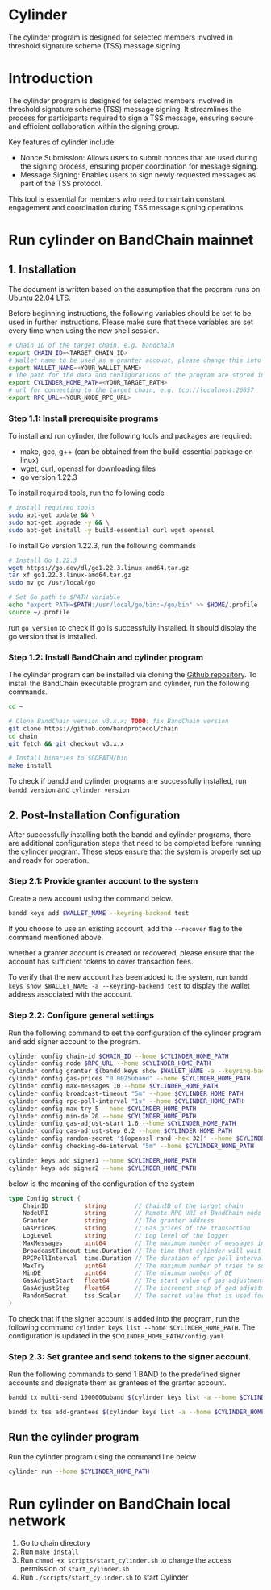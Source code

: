 # Cylinder

The cylinder program is designed for selected members involved in threshold signature scheme (TSS) message signing.

# Introduction

The cylinder program is designed for selected members involved in threshold signature scheme (TSS) message signing. It streamlines the process for participants required to sign a TSS message, ensuring secure and efficient collaboration within the signing group.

Key features of cylinder include:

- Nonce Submission: Allows users to submit nonces that are used during the signing process, ensuring proper coordination for message signing.
- Message Signing: Enables users to sign newly requested messages as part of the TSS protocol.

This tool is essential for members who need to maintain constant engagement and coordination during TSS message signing operations.

# Run cylinder on BandChain mainnet

## 1. Installation

The document is written based on the assumption that the program runs on Ubuntu 22.04 LTS.

Before beginning instructions, the following variables should be set to be used in further instructions. Please make sure that these variables are set every time when using the new shell session.

```sh
# Chain ID of the target chain, e.g. bandchain
export CHAIN_ID=<TARGET_CHAIN_ID>
# Wallet name to be used as a granter account, please change this into your name (no whitespace).
export WALLET_NAME=<YOUR_WALLET_NAME>
# The path for the data and configurations of the program are stored in, e.g. $HOME/.cylinder-account1
export CYLINDER_HOME_PATH=<YOUR_TARGET_PATH>
# url for connecting to the target chain, e.g. tcp://localhost:26657
export RPC_URL=<YOUR_NODE_RPC_URL>
```

### Step 1.1: Install prerequisite programs

To install and run cylinder, the following tools and packages are required:

- make, gcc, g++ (can be obtained from the build-essential package on linux)
- wget, curl, openssl for downloading files
- go version 1.22.3

To install required tools, run the following code

```sh
# install required tools
sudo apt-get update && \
sudo apt-get upgrade -y && \
sudo apt-get install -y build-essential curl wget openssl
```

To install Go version 1.22.3, run the following commands

```sh
# Install Go 1.22.3
wget https://go.dev/dl/go1.22.3.linux-amd64.tar.gz
tar xf go1.22.3.linux-amd64.tar.gz
sudo mv go /usr/local/go

# Set Go path to $PATH variable
echo "export PATH=$PATH:/usr/local/go/bin:~/go/bin" >> $HOME/.profile
source ~/.profile
```

run `go version` to check if go is successfully installed. It should display the go version that is installed.

### Step 1.2: Install BandChain and cylinder program

The cylinder program can be installed via cloning the [Github repository](https://github.com/bandprotocol/chain). To install the BandChain executable program and cylinder, run the following commands.

```sh
cd ~

# Clone BandChain version v3.x.x; TODO: fix BandChain version
git clone https://github.com/bandprotocol/chain
cd chain
git fetch && git checkout v3.x.x

# Install binaries to $GOPATH/bin
make install
```

To check if bandd and cylinder programs are successfully installed, run `bandd version` and `cylinder version`

## 2. Post-Installation Configuration

After successfully installing both the bandd and cylinder programs, there are additional configuration steps that need to be completed before running the cylinder program. These steps ensure that the system is properly set up and ready for operation.

### Step 2.1: Provide granter account to the system

Create a new account using the command below.

```sh
bandd keys add $WALLET_NAME --keyring-backend test
```

If you choose to use an existing account, add the `--recover` flag to the command mentioned above.

whether a granter account is created or recovered, please ensure that the account has sufficient tokens to cover transaction fees.

To verify that the new account has been added to the system, run `bandd keys show $WALLET_NAME -a --keyring-backend test` to display the wallet address associated with the account.

### Step 2.2: Configure general settings

Run the following command to set the configuration of the cylinder program and add signer account to the program.

```sh
cylinder config chain-id $CHAIN_ID --home $CYLINDER_HOME_PATH
cylinder config node $RPC_URL --home $CYLINDER_HOME_PATH
cylinder config granter $(bandd keys show $WALLET_NAME -a --keyring-backend test) --home $CYLINDER_HOME_PATH
cylinder config gas-prices "0.0025uband" --home $CYLINDER_HOME_PATH
cylinder config max-messages 10 --home $CYLINDER_HOME_PATH
cylinder config broadcast-timeout "5m" --home $CYLINDER_HOME_PATH
cylinder config rpc-poll-interval "1s" --home $CYLINDER_HOME_PATH
cylinder config max-try 5 --home $CYLINDER_HOME_PATH
cylinder config min-de 20 --home $CYLINDER_HOME_PATH
cylinder config gas-adjust-start 1.6 --home $CYLINDER_HOME_PATH
cylinder config gas-adjust-step 0.2 --home $CYLINDER_HOME_PATH
cylinder config random-secret "$(openssl rand -hex 32)" --home $CYLINDER_HOME_PATH
cylinder config checking-de-interval "5m" --home $CYLINDER_HOME_PATH

cylinder keys add signer1 --home $CYLINDER_HOME_PATH
cylinder keys add signer2 --home $CYLINDER_HOME_PATH
```

below is the meaning of the configuration of the system

```go
type Config struct {
	ChainID          string        // ChainID of the target chain
	NodeURI          string        // Remote RPC URI of BandChain node to connect to
	Granter          string        // The granter address
	GasPrices        string        // Gas prices of the transaction
	LogLevel         string        // Log level of the logger
	MaxMessages      uint64        // The maximum number of messages in a transaction
	BroadcastTimeout time.Duration // The time that cylinder will wait for tx commit
	RPCPollInterval  time.Duration // The duration of rpc poll interval
	MaxTry           uint64        // The maximum number of tries to submit a report transaction
	MinDE            uint64        // The minimum number of DE
	GasAdjustStart   float64       // The start value of gas adjustment
	GasAdjustStep    float64       // The increment step of gad adjustment
	RandomSecret     tss.Scalar    // The secret value that is used for random D,E
}
```

To check that if the signer account is added into the program, run the following command
`cylinder keys list --home $CYLINDER_HOME_PATH`. The configuration is updated in the `$CYLINDER_HOME_PATH/config.yaml`

### Step 2.3: Set grantee and send tokens to the signer account.

Run the following commands to send 1 BAND to the predefined signer accounts and designate them as grantees of the granter account.

```sh
bandd tx multi-send 1000000uband $(cylinder keys list -a --home $CYLINDER_HOME_PATH) --gas-prices 0.0025uband --keyring-backend test --chain-id $CHAIN_ID --from $WALLET_NAME -b sync -y --node $RPC_URL

bandd tx tss add-grantees $(cylinder keys list -a --home $CYLINDER_HOME_PATH) --gas-prices 0.0025uband --keyring-backend test --chain-id $CHAIN_ID --gas 350000 --from $WALLET_NAME -b sync -y --node $RPC_URL
```

## Run the cylinder program

Run the cylinder program using the command line below

```sh
cylinder run --home $CYLINDER_HOME_PATH
```

# Run cylinder on BandChain local network

1. Go to chain directory
2. Run `make install`
3. Run `chmod +x scripts/start_cylinder.sh` to change the access permission of `start_cylinder.sh`
4. Run `./scripts/start_cylinder.sh` to start Cylinder
